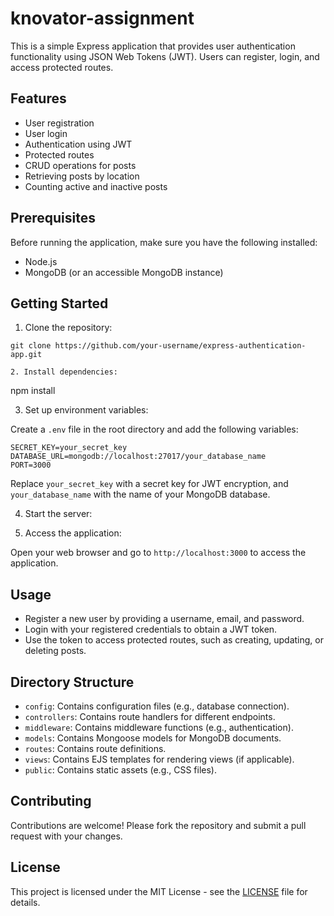 # knovator-assignment

This is a simple Express application that provides user authentication functionality using JSON Web Tokens (JWT). Users can register, login, and access protected routes.

## Features

- User registration
- User login
- Authentication using JWT
- Protected routes
- CRUD operations for posts
- Retrieving posts by location
- Counting active and inactive posts

## Prerequisites

Before running the application, make sure you have the following installed:

- Node.js
- MongoDB (or an accessible MongoDB instance)

## Getting Started

1. Clone the repository:
```
git clone https://github.com/your-username/express-authentication-app.git

2. Install dependencies:
```
npm install

3. Set up environment variables:

Create a `.env` file in the root directory and add the following variables:
```
SECRET_KEY=your_secret_key
DATABASE_URL=mongodb://localhost:27017/your_database_name
PORT=3000
```
Replace `your_secret_key` with a secret key for JWT encryption, and `your_database_name` with the name of your MongoDB database.

4. Start the server:


5. Access the application:

Open your web browser and go to `http://localhost:3000` to access the application.

## Usage

- Register a new user by providing a username, email, and password.
- Login with your registered credentials to obtain a JWT token.
- Use the token to access protected routes, such as creating, updating, or deleting posts.

## Directory Structure

- `config`: Contains configuration files (e.g., database connection).
- `controllers`: Contains route handlers for different endpoints.
- `middleware`: Contains middleware functions (e.g., authentication).
- `models`: Contains Mongoose models for MongoDB documents.
- `routes`: Contains route definitions.
- `views`: Contains EJS templates for rendering views (if applicable).
- `public`: Contains static assets (e.g., CSS files).

## Contributing

Contributions are welcome! Please fork the repository and submit a pull request with your changes.

## License

This project is licensed under the MIT License - see the [LICENSE](LICENSE) file for details.



